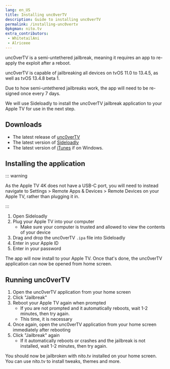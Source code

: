 ```yaml
---
lang: en_US
title: Installing unc0verTV
description: Guide to installing unc0verTV
permalink: /installing-unc0vertv
0pkgman: nito.tv
extra_contributors:
 - WhitetailAni
 - Alriceee
---
```


unc0verTV is a <router-link to="/types-of-jailbreak/#semi-untethered-jailbreaks">semi-untethered jailbreak</router-link>, meaning it requires an app to re-apply the exploit after a reboot.

unc0verTV is capable of jailbreaking all devices on tvOS 11.0 to 13.4.5, as well as tvOS 13.4.8 beta 1.

Due to how semi-untethered jailbreaks work, the app will need to be <router-link to="/resigning-apps">re-signed</router-link> once every 7 days.

We will use Sideloadly to install the unc0verTV jailbreak application to your Apple TV for use in the next step.

## Downloads

- The latest release of [unc0verTV](https://unc0ver.dev/tvos)
- The latest version of [Sideloadly](https://sideloadly.io/)
- The latest version of [iTunes](https://www.apple.com/itunes/download/win64) if on Windows.

## Installing the application

::: warning

As the Apple TV 4K does not have a USB-C port, you will need to instead navigate to Settings > Remote Apps & Devices > Remote Devices on your Apple TV, rather than plugging it in.

:::

1. Open Sideloadly
1. Plug your Apple TV into your computer
    - Make sure your computer is trusted and allowed to view the contents of your device
1. Drag and drop the unc0verTV `.ipa` file into Sideloadly
1. Enter in your Apple ID
1. Enter in your password

The app will now install to your Apple TV. Once that's done, the unc0verTV application can now be opened from home screen.


## Running unc0verTV

1. Open the unc0verTV application from your home screen
1. Click "Jailbreak"
1. Reboot your Apple TV again when prompted
    - If you are not prompted and it automatically reboots, wait 1-2 minutes, then try again.
    - This time, it is necessary
1. Once again, open the unc0verTV application from your home screen immediately after rebooting
1. Click "Jailbreak" again
    - If it automatically reboots or crashes and the jailbreak is not installed, wait 1-2 minutes, then try again.

You should now be jailbroken with nito.tv installed on your home screen. You can use nito.tv to install <router-link to="/faq/#what-are-tweaks">tweaks</router-link>, themes and more.
